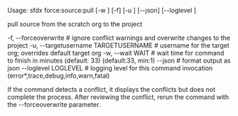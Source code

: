 Usage: sfdx force:source:pull [-w <minutes>] [-f] [-u <string>] [--json] [--loglevel <string>]

pull source from the scratch org to the project

 -f, --forceoverwrite                # ignore conflict warnings and overwrite changes to the project
 -u, --targetusername TARGETUSERNAME # username for the target org; overrides default target org
 -w, --wait WAIT                     # wait time for command to finish in minutes (default: 33) (default:33, min:1)
 --json                              # format output as json
 --loglevel LOGLEVEL                 # logging level for this command invocation (error*,trace,debug,info,warn,fatal)

If the command detects a conflict, it displays the conflicts but does not complete the process. After reviewing the conflict, rerun the command with the --forceoverwrite parameter.

